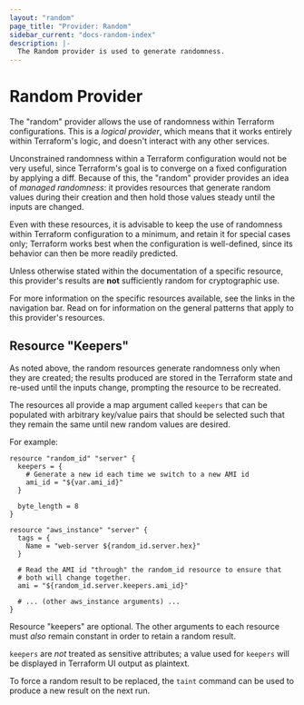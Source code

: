 ```yaml
---
layout: "random"
page_title: "Provider: Random"
sidebar_current: "docs-random-index"
description: |-
  The Random provider is used to generate randomness.
---
```


# Random Provider

The "random" provider allows the use of randomness within Terraform
configurations. This is a *logical provider*, which means that it works
entirely within Terraform's logic, and doesn't interact with any other
services.

Unconstrained randomness within a Terraform configuration would not be very
useful, since Terraform's goal is to converge on a fixed configuration by
applying a diff. Because of this, the "random" provider provides an idea of
*managed randomness*: it provides resources that generate random values during
their creation and then hold those values steady until the inputs are changed.

Even with these resources, it is advisable to keep the use of randomness within
Terraform configuration to a minimum, and retain it for special cases only;
Terraform works best when the configuration is well-defined, since its behavior
can then be more readily predicted.

Unless otherwise stated within the documentation of a specific resource, this
provider's results are **not** sufficiently random for cryptographic use.

For more information on the specific resources available, see the links in the
navigation bar. Read on for information on the general patterns that apply
to this provider's resources.

## Resource "Keepers"

As noted above, the random resources generate randomness only when they are
created; the results produced are stored in the Terraform state and re-used
until the inputs change, prompting the resource to be recreated.

The resources all provide a map argument called `keepers` that can be populated
with arbitrary key/value pairs that should be selected such that they remain
the same until new random values are desired.

For example:

```hcl
resource "random_id" "server" {
  keepers = {
    # Generate a new id each time we switch to a new AMI id
    ami_id = "${var.ami_id}"
  }

  byte_length = 8
}

resource "aws_instance" "server" {
  tags = {
    Name = "web-server ${random_id.server.hex}"
  }

  # Read the AMI id "through" the random_id resource to ensure that
  # both will change together.
  ami = "${random_id.server.keepers.ami_id}"

  # ... (other aws_instance arguments) ...
}
```

Resource "keepers" are optional. The other arguments to each resource must
*also* remain constant in order to retain a random result.

`keepers` are *not* treated as sensitive attributes; a value used for `keepers` will be displayed in Terraform UI output as plaintext.

To force a random result to be replaced, the `taint` command can be used to
produce a new result on the next run.

